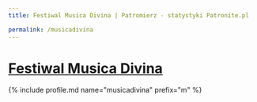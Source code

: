 ```yaml
---
title: Festiwal Musica Divina | Patromierz - statystyki Patronite.pl

permalink: /musicadivina
---
```


# [Festiwal Musica Divina](https://patronite.pl/musicadivina)

{% include profile.md name="musicadivina" prefix="m" %}
